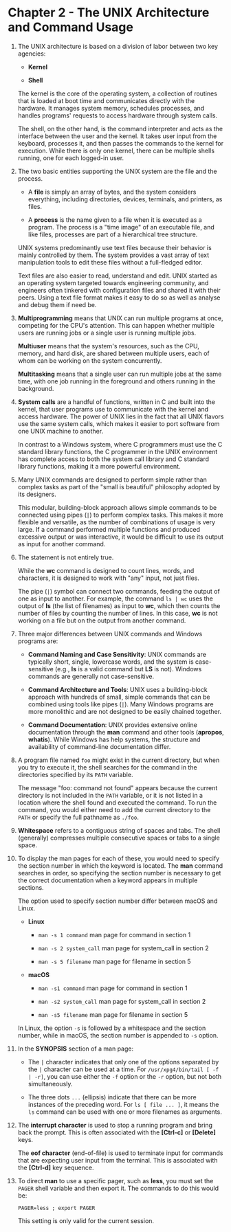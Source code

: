 # Chapter 2 - The UNIX Architecture and Command Usage

1.  The UNIX architecture is based on a division of labor between two key agencies:

    -   **Kernel**

    -   **Shell**

    The kernel is the core of the operating system, a collection of routines that is loaded at boot time and communicates directly with the hardware. It manages system memory, schedules processes, and handles programs' requests to access hardware through system calls.

    The shell, on the other hand, is the command interpreter and acts as the interface between the user and the kernel. It takes user input from the keyboard, processes it, and then passes the commands to the kernel for execution. While there is only one kernel, there can be multiple shells running, one for each logged-in user.

2.  The two basic entities supporting the UNIX system are the file and the process.

    -   A **file** is simply an array of bytes, and the system considers everything, including directories, devices, terminals, and printers, as files.

    -   A **process** is the name given to a file when it is executed as a program. The process is a "time image" of an executable file, and like files, processes are part of a hierarchical tree structure.

    UNIX systems predominantly use text files because their behavior is mainly controlled by them. The system provides a vast array of text manipulation tools to edit these files without a full-fledged editor.

    Text files are also easier to read, understand and edit. UNIX started as an operating system targeted towards engineering community, and engineers often tinkered with configuration files and shared it with their peers. Using a text file format makes it easy to do so as well as analyse and debug them if need be.

3.  **Multiprogramming** means that UNIX can run multiple programs at once, competing for the CPU's attention. This can happen whether multiple users are running jobs or a single user is running multiple jobs.

    **Multiuser** means that the system's resources, such as the CPU, memory, and hard disk, are shared between multiple users, each of whom can be working on the system concurrently.

    **Multitasking** means that a single user can run multiple jobs at the same time, with one job running in the foreground and others running in the background.

4.  **System calls** are a handful of functions, written in C and built into the kernel, that user programs use to communicate with the kernel and access hardware. The power of UNIX lies in the fact that all UNIX flavors use the same system calls, which makes it easier to port software from one UNIX machine to another.

    In contrast to a Windows system, where C programmers must use the C standard library functions, the C programmer in the UNIX environment has complete access to both the system call library and C standard library functions, making it a more powerful environment.

5.  Many UNIX commands are designed to perform simple rather than complex tasks as part of the "small is beautiful" philosophy adopted by its designers.

    This modular, building-block approach allows simple commands to be connected using pipes (`|`) to perform complex tasks. This makes it more flexible and versatile, as the number of combinations of usage is very large. If a command performed multiple functions and produced excessive output or was interactive, it would be difficult to use its output as input for another command.

6.  The statement is not entirely true.

    While the **wc** command is designed to count lines, words, and characters, it is designed to work with "any" input, not just files.

    The pipe (`|`) symbol can connect two commands, feeding the output of one as input to another. For example, the command `ls | wc` uses the output of **ls** (the list of filenames) as input to **wc**, which then counts the number of files by counting the number of lines. In this case, **wc** is not working on a file but on the output from another command.

7.  Three major differences between UNIX commands and Windows programs are:

    -   **Command Naming and Case Sensitivity**: UNIX commands are typically short, single, lowercase words, and the system is case-sensitive (e.g., **ls** is a valid command but **LS** is not). Windows commands are generally not case-sensitive.

    -   **Command Architecture and Tools**: UNIX uses a building-block approach with hundreds of small, simple commands that can be combined using tools like pipes (`|`). Many Windows programs are more monolithic and are not designed to be easily chained together.

    -   **Command Documentation**: UNIX provides extensive online documentation through the **man** command and other tools (**apropos**, **whatis**). While Windows has help systems, the structure and availability of command-line documentation differ.

8.  A program file named `foo` might exist in the current directory, but when you try to execute it, the shell searches for the command in the directories specified by its `PATH` variable.

    The message "foo: command not found" appears because the current directory is not included in the `PATH` variable, or it is not listed in a location where the shell found and executed the command. To run the command, you would either need to add the current directory to the `PATH` or specify the full pathname as `./foo`.

9.  **Whitespace** refers to a contiguous string of spaces and tabs. The shell (generally) compresses multiple consecutive spaces or tabs to a single space.

10. To display the man pages for each of these, you would need to specify the section number in which the keyword is located. The **man** command searches in order, so specifying the section number is necessary to get the correct documentation when a keyword appears in multiple sections.

    The option used to specify section number differ between macOS and Linux.

    -   **Linux**

        -   `man -s 1 command`      man page for command in section 1

        -   `man -s 2 system_call`  man page for system_call in section 2

        -   `man -s 5 filename`     man page for filename in section 5

    -   **macOS**

        -   `man -s1 command`       man page for command in section 1

        -   `man -s2 system_call`   man page for system_call in section 2

        -   `man -s5 filename`      man page for filename in section 5

    In Linux, the option `-s` is followed by a whitespace and the section number, while in macOS, the section number is appended to `-s` option.

11. In the **SYNOPSIS** section of a man page:

    -   The `|` character indicates that only one of the options separated by the `|` character can be used at a time. For `/usr/xpg4/bin/tail [ -f | -r]`, you can use either the `-f` option or the `-r` option, but not both simultaneously.

    -   The three dots `...` (ellipsis) indicate that there can be more instances of the preceding word. For `ls [ file ... ]`, it means the `ls` command can be used with one or more filenames as arguments.

12. The **interrupt character** is used to stop a running program and bring back the prompt. This is often associated with the **[Ctrl-c]** or **[Delete]** keys.

    The **eof character** (end-of-file) is used to terminate input for commands that are expecting user input from the terminal. This is associated with the **[Ctrl-d]** key sequence.

13. To direct **man** to use a specific pager, such as **less**, you must set the `PAGER` shell variable and then export it. The commands to do this would be:

    ```
    PAGER=less ; export PAGER
    ```

    This setting is only valid for the current session.

